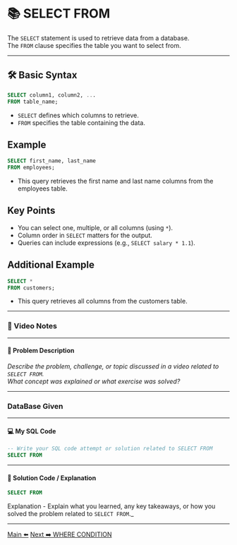 <!-- markdownlint-disable MD033 -->
<!-- markdownlint-disable MD004 -->

# 📚 SELECT FROM

The `SELECT` statement is used to retrieve data from a database.  
The `FROM` clause specifies the table you want to select from.

---

## 🛠️ Basic Syntax

```sql
SELECT column1, column2, ...
FROM table_name;
```

- `SELECT` defines which columns to retrieve.
- `FROM` specifies the table containing the data.

## Example

```sql
SELECT first_name, last_name
FROM employees;
```

- This query retrieves the first name and last name columns from the employees table.

## Key Points

- You can select one, multiple, or all columns (using `*`).
- Column order in `SELECT` matters for the output.
- Queries can include expressions (e.g., `SELECT salary * 1.1`).

## Additional Example

```sql
SELECT *
FROM customers;
```

- This query retrieves all columns from the customers table.

---

### 🎥 Video Notes

---

#### 📝 Problem Description

_Describe the problem, challenge, or topic discussed in a video related to `SELECT FROM`._  
_What concept was explained or what exercise was solved?_

---

### DataBase Given

---

#### 💻 My SQL Code

```sql
-- Write your SQL code attempt or solution related to SELECT FROM
SELECT FROM
```

---

#### 🧠 Solution Code / Explanation

```sql
SELECT FROM
```

Explanation - Explain what you learned, any key takeaways, or how you solved the problem related to `SELECT FROM`._

---

[Main ⬅️](../../README.md)   [Next ➡️ WHERE CONDITION](wherecondition.md)
